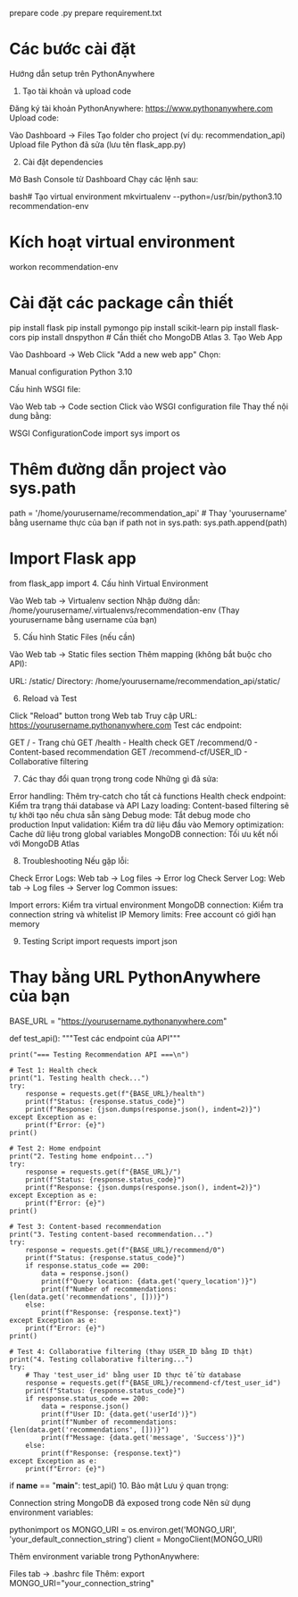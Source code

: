 prepare code .py
prepare requirement.txt

# Các bước cài đặt

Hướng dẫn setup trên PythonAnywhere

1. Tạo tài khoản và upload code

Đăng ký tài khoản PythonAnywhere: https://www.pythonanywhere.com
Upload code:

Vào Dashboard → Files
Tạo folder cho project (ví dụ: recommendation_api)
Upload file Python đã sửa (lưu tên flask_app.py)

2. Cài đặt dependencies

Mở Bash Console từ Dashboard
Chạy các lệnh sau:

bash# Tạo virtual environment
mkvirtualenv --python=/usr/bin/python3.10 recommendation-env

# Kích hoạt virtual environment

workon recommendation-env

# Cài đặt các package cần thiết

pip install flask
pip install pymongo
pip install scikit-learn
pip install flask-cors
pip install dnspython # Cần thiết cho MongoDB Atlas 3. Tạo Web App

Vào Dashboard → Web
Click "Add a new web app"
Chọn:

Manual configuration
Python 3.10

Cấu hình WSGI file:

Vào Web tab → Code section
Click vào WSGI configuration file
Thay thế nội dung bằng:

WSGI ConfigurationCode import sys
import os

# Thêm đường dẫn project vào sys.path

path = '/home/yourusername/recommendation_api' # Thay 'yourusername' bằng username thực của bạn
if path not in sys.path:
sys.path.append(path)

# Import Flask app

from flask_app import 4. Cấu hình Virtual Environment

Vào Web tab → Virtualenv section
Nhập đường dẫn: /home/yourusername/.virtualenvs/recommendation-env
(Thay yourusername bằng username của bạn)

5. Cấu hình Static Files (nếu cần)

Vào Web tab → Static files section
Thêm mapping (không bắt buộc cho API):

URL: /static/
Directory: /home/yourusername/recommendation_api/static/

6. Reload và Test

Click "Reload" button trong Web tab
Truy cập URL: https://yourusername.pythonanywhere.com
Test các endpoint:

GET / - Trang chủ
GET /health - Health check
GET /recommend/0 - Content-based recommendation
GET /recommend-cf/USER_ID - Collaborative filtering

7. Các thay đổi quan trọng trong code
   Những gì đã sửa:

Error handling: Thêm try-catch cho tất cả functions
Health check endpoint: Kiểm tra trạng thái database và API
Lazy loading: Content-based filtering sẽ tự khởi tạo nếu chưa sẵn sàng
Debug mode: Tắt debug mode cho production
Input validation: Kiểm tra dữ liệu đầu vào
Memory optimization: Cache dữ liệu trong global variables
MongoDB connection: Tối ưu kết nối với MongoDB Atlas

8. Troubleshooting
   Nếu gặp lỗi:

Check Error Logs: Web tab → Log files → Error log
Check Server Log: Web tab → Log files → Server log
Common issues:

Import errors: Kiểm tra virtual environment
MongoDB connection: Kiểm tra connection string và whitelist IP
Memory limits: Free account có giới hạn memory

9. Testing Script
   import requests
   import json

# Thay bằng URL PythonAnywhere của bạn

BASE_URL = "https://yourusername.pythonanywhere.com"

def test_api():
"""Test các endpoint của API"""

    print("=== Testing Recommendation API ===\n")

    # Test 1: Health check
    print("1. Testing health check...")
    try:
        response = requests.get(f"{BASE_URL}/health")
        print(f"Status: {response.status_code}")
        print(f"Response: {json.dumps(response.json(), indent=2)}")
    except Exception as e:
        print(f"Error: {e}")
    print()

    # Test 2: Home endpoint
    print("2. Testing home endpoint...")
    try:
        response = requests.get(f"{BASE_URL}/")
        print(f"Status: {response.status_code}")
        print(f"Response: {json.dumps(response.json(), indent=2)}")
    except Exception as e:
        print(f"Error: {e}")
    print()

    # Test 3: Content-based recommendation
    print("3. Testing content-based recommendation...")
    try:
        response = requests.get(f"{BASE_URL}/recommend/0")
        print(f"Status: {response.status_code}")
        if response.status_code == 200:
            data = response.json()
            print(f"Query location: {data.get('query_location')}")
            print(f"Number of recommendations: {len(data.get('recommendations', []))}")
        else:
            print(f"Response: {response.text}")
    except Exception as e:
        print(f"Error: {e}")
    print()

    # Test 4: Collaborative filtering (thay USER_ID bằng ID thật)
    print("4. Testing collaborative filtering...")
    try:
        # Thay 'test_user_id' bằng user ID thực tế từ database
        response = requests.get(f"{BASE_URL}/recommend-cf/test_user_id")
        print(f"Status: {response.status_code}")
        if response.status_code == 200:
            data = response.json()
            print(f"User ID: {data.get('userId')}")
            print(f"Number of recommendations: {len(data.get('recommendations', []))}")
            print(f"Message: {data.get('message', 'Success')}")
        else:
            print(f"Response: {response.text}")
    except Exception as e:
        print(f"Error: {e}")

if **name** == "**main**":
test_api() 10. Bảo mật
Lưu ý quan trọng:

Connection string MongoDB đã exposed trong code
Nên sử dụng environment variables:

pythonimport os
MONGO_URI = os.environ.get('MONGO_URI', 'your_default_connection_string')
client = MongoClient(MONGO_URI)

Thêm environment variable trong PythonAnywhere:

Files tab → .bashrc file
Thêm: export MONGO_URI="your_connection_string"
